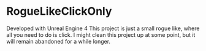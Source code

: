 # RogueLikeClickOnly

Developed with Unreal Engine 4
This project is just a small rogue like, where all you need to do is click. I might clean this project up at some point, but it will remain abandoned for a while longer.
